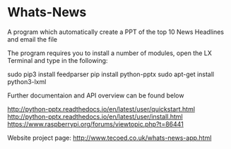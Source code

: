 # Whats-News

A program which automatically create a PPT of the top 10 News Headlines and email the file 

The program requires you to install a number of modules, open the LX Terminal and type in the following:

sudo pip3 install feedparser
pip install python-pptx
sudo apt-get install python3-lxml

Further documentaion and API overview can be found below

http://python-pptx.readthedocs.io/en/latest/user/quickstart.html
http://python-pptx.readthedocs.io/en/latest/user/install.html
https://www.raspberrypi.org/forums/viewtopic.php?t=86441

Website project page:
http://www.tecoed.co.uk/whats-news-app.html
